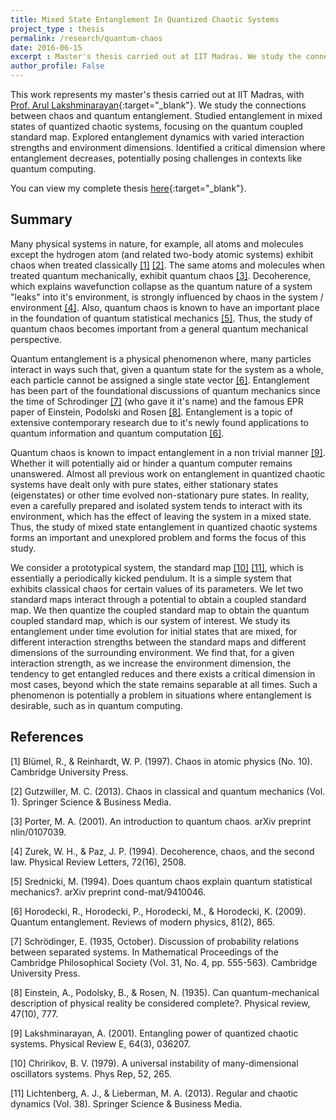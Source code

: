 ```yaml
---
title: Mixed State Entanglement In Quantized Chaotic Systems
project_type : thesis
permalink: /research/quantum-chaos
date: 2016-06-15
excerpt : Master's thesis carried out at IIT Madras. We study the connections between chaos and quantum entanglement. Studied entanglement in mixed states of quantized chaotic systems, focusing on the quantum coupled standard map.
author_profile: False
---
```

This work represents my master's thesis carried out at IIT Madras, with [Prof. Arul Lakshminarayan](https://sites.google.com/view/arulakshminarayan){:target="_blank"}. We study the connections between chaos and quantum entanglement. Studied entanglement in mixed states of quantized chaotic systems, focusing on the quantum coupled standard map. Explored entanglement dynamics with varied interaction strengths and environment dimensions. Identified a critical dimension where entanglement decreases, potentially posing challenges in contexts like quantum computing.

You can view my complete thesis [here](https://drive.google.com/file/d/1Shu4J47R_wIqWh6opb5N7-mZth3mWA3c/view){:target="_blank"}.

## Summary
Many physical systems in nature, for example, all atoms and molecules except the hydrogen atom (and related two-body atomic systems) exhibit chaos when treated classically [[1]](#1) [[2]](#2). The same atoms and molecules when treated quantum mechanically, exhibit quantum chaos [[3]](#3). Decoherence, which explains wavefunction collapse as the quantum nature of a system "leaks" into it's environment, is strongly influenced by chaos in the system / environment [[4]](#4). Also, quantum chaos is known to have an important place in the foundation of quantum statistical mechanics [[5]](#5). Thus, the study of quantum chaos becomes important from a general quantum mechanical perspective.  

Quantum entanglement is a physical phenomenon where, many particles interact in ways such that, given a quantum state for the system as a whole, each particle cannot be assigned a single state vector [[6]](#6). Entanglement has been part of the foundational discussions of quantum mechanics since the time of Schrodinger [[7]](#7) (who gave it it's name) and the famous EPR paper of Einstein, Podolski and Rosen [[8]](#8). Entanglement is a topic of extensive contemporary research due to it's newly found applications to quantum information and quantum computation [[6]](#6).

Quantum chaos is known to impact entanglement in a non trivial manner [[9]](#9). Whether it will potentially aid or hinder a quantum computer remains unanswered. Almost all previous work on entanglement in quantized chaotic systems have dealt only with pure states, either stationary states (eigenstates) or other time evolved non-stationary pure states. In reality, even a carefully prepared and isolated system tends to interact with its environment, which has the effect of leaving the system in a mixed state. Thus, the study of mixed state entanglement in quantized chaotic systems forms an important and unexplored problem and forms the focus of this study.

We consider a prototypical system, the standard map [[10]](#10) [[11]](#11), which is essentially a periodically kicked pendulum. It is a simple system that exhibits classical chaos for certain values of its parameters. We let two standard maps interact through a potential to obtain a coupled standard map. We then quantize the coupled standard map to obtain the quantum coupled standard map, which is our system of interest. We study its entanglement under time evolution for initial states that are mixed, for different interaction strengths between the standard maps and different dimensions of the surrounding environment. We find that, for a given interaction strength, as we increase the environment dimension, the tendency to get entangled reduces and there exists a critical dimension in most cases, beyond which the state remains separable at all times. Such a phenomenon is potentially a problem in situations where entanglement is desirable, such as in quantum computing.

<!-- As a preliminary, Chapter 2 discusses kicked Hamiltonian systems, whose classical maps are developed. In particular, a well studied model system, the standard map [[11]](#11) [[12]](#12) which is a periodically kicked pendulum is discussed and it's classical dynamics studied. The classical map is then quantized to obtain a quantum map, the Quantum Standard Map, which allows us to study Quantum Chaos rather easily [[13]](#13). It's eigenstates are computed and their spread in phase space is studied through the Husimi represenation. The nearest neighbour spacing distribution(NNSD), which measures how the spacing between nearest eigenangles are distributed is also computed. Both the eigenstate plots and NNSD are seen to be influenced by the classical dynamics of the classical standard map. 

Chapter 3 discusses bipartite systems in general, defines important concepts such as density matrix, entanglement and presents entanglement measures for pure and mixed states.

Chapter 4 presents our bipartite system of interest, the coupled standard map, which consists of two interacting standard maps. It is first quantized to obtain the quantum coupled standard map. It's NNSD and also the entanglement of it's stationary states (eigenstates) are computed. This part of the thesis reproduced earlier work and benchmarked the numerical algorithms used.

The remaining portion of the thesis, presents the original work done. The variation of average stationary state entanglement with interaction strength (between the standard maps) is studied for different standard map parameters and compared with a previous work [[14]](#14) which derived an approximation for the same under certain assumptions on the parameters. We look at how the approximation holds in situations where the assumptions are not true. Next, time evolution of the system for different initial conditons is studied, and entanglement monitored so as to understand the general entangling behaviour of the system. 

The remaining portion of the thesis, presents the main problem of interest to this study. We investigate mixed state entanglement of quantized chaotic systems. We study the quantum coupled standard map $AB$ under time evolution for an initial mixed state of the form $\rho_{AB}(0)=\rho_{A}(0) \otimes \rho_{B}(0)$, where $\rho_{A}(0)$ and $\rho_{B}(0)$ are obtained by tracing out the environments $C$ and $D$ from random pure states $\rho_{AC}(0)$ and $\rho_{BD}(0)$ respectively. The study is performed for different interaction strengths between the standard maps and different dimensions of the environment. -->

## References
<a id="1">[1]</a>
Blümel, R., & Reinhardt, W. P. (1997). Chaos in atomic physics (No. 10). Cambridge University Press.

<a id="2">[2]</a>
Gutzwiller, M. C. (2013). Chaos in classical and quantum mechanics (Vol. 1). Springer Science & Business Media.

<a id="3">[3]</a>
Porter, M. A. (2001). An introduction to quantum chaos. arXiv preprint nlin/0107039.

<a id="4">[4]</a>
Zurek, W. H., & Paz, J. P. (1994). Decoherence, chaos, and the second law. Physical Review Letters, 72(16), 2508.

<a id="5">[5]</a>
Srednicki, M. (1994). Does quantum chaos explain quantum statistical mechanics?. arXiv preprint cond-mat/9410046.

<a id="6">[6]</a>
Horodecki, R., Horodecki, P., Horodecki, M., & Horodecki, K. (2009). Quantum entanglement. Reviews of modern physics, 81(2), 865.

<a id="7">[7]</a>
Schrödinger, E. (1935, October). Discussion of probability relations between separated systems. In Mathematical Proceedings of the Cambridge Philosophical Society (Vol. 31, No. 4, pp. 555-563). Cambridge University Press.

<a id="8">[8]</a>
Einstein, A., Podolsky, B., & Rosen, N. (1935). Can quantum-mechanical description of physical reality be considered complete?. Physical review, 47(10), 777.


<a id="9">[9]</a>
Lakshminarayan, A. (2001). Entangling power of quantized chaotic systems. Physical Review E, 64(3), 036207.

<a id="10">[10]</a>
Chririkov, B. V. (1979). A universal instability of many-dimensional oscillators systems. Phys Rep, 52, 265.

<a id="11">[11]</a> 
Lichtenberg, A. J., & Lieberman, M. A. (2013). Regular and chaotic dynamics (Vol. 38). Springer Science & Business Media.

<!-- <a id="13">[13]</a> 
F. M. Izrailev.
Simple models of quantum chaos: spectrum and eigenfunctions. 2003.

<a id="14">[14]</a> 
Arul Lakshminarayan and others.
Entanglement and localization transitions in eigenstates of interacting chaotic systems. 2016. -->
